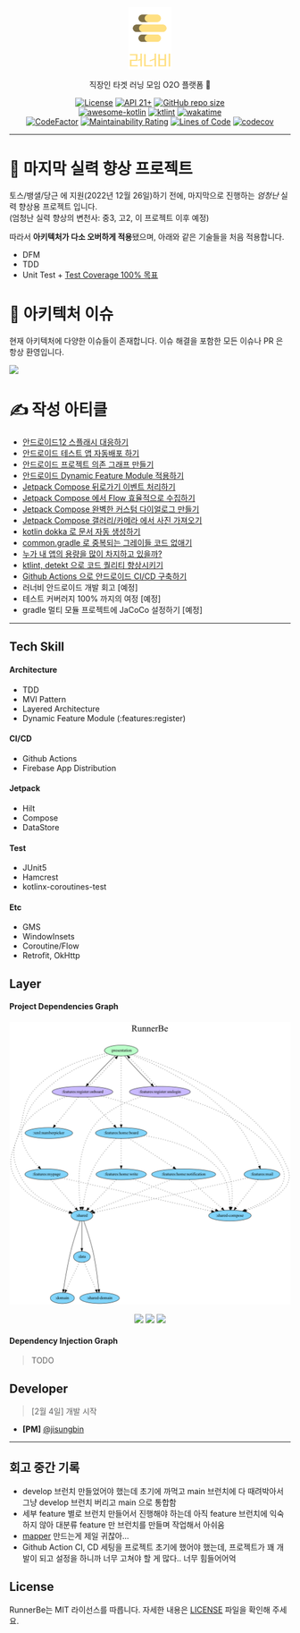 <p align="center">
  <img src="https://github.com/applemango-runnerbe/.github/blob/main/art/logo/signature_transparent.png?raw=true" width="15%" />
</p>
<p align="center">직장인 타겟 러닝 모임 O2O 플랫폼 🐝</p>
<p align="center">
  <a href="https://github.com/applemango-runnerbe/RunnerBe-Android/blob/main/LICENSE"><img alt="License" src="https://img.shields.io/badge/License-MIT-blue"/></a>
  <a href="https://developer.android.com/about/versions/lollipop"><img alt="API 21+" src="https://img.shields.io/badge/API-21%2B-brightgreen.svg"/></a>
  <a href="https://github.com/applemango-runnerbe/RunnerBe-Android"><img alt="GitHub repo size" src="https://img.shields.io/github/repo-size/applemango-runnerbe/RunnerBe-Android"/></a>
  <br/>
  <a href="https://kotlin.link"><img src="https://kotlin.link/awesome-kotlin.svg" alt="awesome-kotlin"/></a>
  <a href="https://ktlint.github.io/"><img src="https://img.shields.io/badge/code%20style-%E2%9D%A4-FF4081.svg" alt="ktlint"/></a>
  <a href="https://wakatime.com/badge/user/2da851dd-14d7-47dd-821a-7d902e52c1c2/project/eead2f63-3468-4e8a-98b2-12de1e4cebb2"><img src="https://wakatime.com/badge/user/2da851dd-14d7-47dd-821a-7d902e52c1c2/project/eead2f63-3468-4e8a-98b2-12de1e4cebb2.svg" alt="wakatime"></a>
  <br/>
  <a href="https://github.com/applemango-runnerbe/RunnerBe-Android/actions/workflows/android-ci.yml"><img src="https://github.com/applemango-runnerbe/RunnerBe-Android/actions/workflows/android-ci.yml/badge.svg?branch=develop" alt="CodeFactor"/></a>
  <a href="https://sonarcloud.io/summary/new_code?id=applemango-runnerbe_RunnerBe-Android"><img src="https://sonarcloud.io/api/project_badges/measure?project=applemango-runnerbe_RunnerBe-Android&metric=sqale_rating" alt="Maintainability Rating"/></a> 
  <a href="https://sonarcloud.io/summary/new_code?id=applemango-runnerbe_RunnerBe-Android"><img src="https://sonarcloud.io/api/project_badges/measure?project=applemango-runnerbe_RunnerBe-Android&metric=ncloc" alt="Lines of Code"/></a>
  <a href="https://codecov.io/gh/applemango-runnerbe/RunnerBe-Android"><img src="https://codecov.io/gh/applemango-runnerbe/RunnerBe-Android/branch/develop/graph/badge.svg?token=Y9Q2N6RUW5" alt="codecov"/></a>
</p>

---

# 🥇 마지막 실력 향상 프로젝트

토스/뱅샐/당근 에 지원(2022년 12월 26일)하기 전에, 마지막으로 진행하는 *엄청난* 실력 향상용 프로젝트 입니다.<br/>(엄청난 실력 향상의 변천사: 중3, 고2, 이 프로젝트 이후 예정)

따라서 **아키텍처가 다소 오버하게 적용**됐으며, 아래와 같은 기술들을 처음 적용합니다.

- DFM
- TDD
- Unit Test + [Test Coverage 100% 목표](https://github.com/applemango-runnerbe/RunnerBe-Android/issues/35)

# 🐛 아키텍처 이슈

현재 아키텍처에 다양한 이슈들이 존재합니다. 이슈 해결을 포함한 모든 이슈나 PR 은 항상 환영입니다.

[![](https://img.shields.io/github/issues-raw/applemango-runnerbe/RunnerBe-Android/architecture%20issue?color=%23d876e3&label=architecture%20issue&style=for-the-badge)](https://github.com/applemango-runnerbe/RunnerBe-Android/issues?q=is%3Aissue+is%3Aopen+label%3A%22architecture+issue%22)

# ✍️ 작성 아티클

- [안드로이드12 스플래시 대응하기](https://sungbin.land/%EC%95%88%EB%93%9C%EB%A1%9C%EC%9D%B4%EB%93%9C12-%EC%8A%A4%ED%94%8C%EB%9E%98%EC%8B%9C-%EB%8C%80%EC%9D%91%ED%95%98%EA%B8%B0-1729f69dc33f)
- [안드로이드 테스트 앱 자동배포 하기](https://sungbin.land/fastlane-firebase-app-distribution-ff57c15793a4)
- [안드로이드 프로젝트 의존 그래프 만들기](https://sungbin.land/%EC%95%88%EB%93%9C%EB%A1%9C%EC%9D%B4%EB%93%9C-%ED%94%84%EB%A1%9C%EC%A0%9D%ED%8A%B8-%EC%9D%98%EC%A1%B4-%EA%B7%B8%EB%9E%98%ED%94%84-%EB%A7%8C%EB%93%A4%EA%B8%B0-41adfe141622)
- [안드로이드 Dynamic Feature Module 적용하기](https://sungbin.land/%EC%95%88%EB%93%9C%EB%A1%9C%EC%9D%B4%EB%93%9C-dynamic-feature-module-%EC%A0%81%EC%9A%A9%ED%95%98%EA%B8%B0-6001654155d2)
- [Jetpack Compose 뒤로가기 이벤트 처리하기](https://sungbin.land/jetpack-compose-%EB%92%A4%EB%A1%9C%EA%B0%80%EA%B8%B0-%EC%9D%B4%EB%B2%A4%ED%8A%B8-%EC%B2%98%EB%A6%AC%ED%95%98%EA%B8%B0-69cbc47268ea)
- [Jetpack Compose 에서 Flow 효율적으로 수집하기](https://sungbin.land/jetpack-compose%EC%97%90%EC%84%9C-flow-%ED%9A%A8%EC%9C%A8%EC%A0%81%EC%9C%BC%EB%A1%9C-%EC%88%98%EC%A7%91%ED%95%98%EA%B8%B0-661fef213ced)
- [Jetpack Compose 완벽한 커스텀 다이얼로그 만들기](https://sungbin.land/jetpack-compose-%EC%99%84%EB%B2%BD%ED%95%9C-%EC%BB%A4%EC%8A%A4%ED%85%80-%EB%8B%A4%EC%9D%B4%EC%96%BC%EB%A1%9C%EA%B7%B8-%EB%A7%8C%EB%93%A4%EA%B8%B0-79aab4c3023e)
- [Jetpack Compose 갤러리/카메라 에서 사진 가져오기](https://sungbin.land/jetpack-compose-%EA%B0%A4%EB%9F%AC%EB%A6%AC-%EC%B9%B4%EB%A9%94%EB%9D%BC-%EC%97%90%EC%84%9C-%EC%82%AC%EC%A7%84-%EA%B0%80%EC%A0%B8%EC%98%A4%EA%B8%B0-cf517eaca8bd)
- [kotlin dokka 로 문서 자동 생성하기](https://jisungbin.medium.com/kotlin-dokka-%EB%A1%9C-%EB%AC%B8%EC%84%9C-%EC%9E%90%EB%8F%99-%EC%83%9D%EC%84%B1%ED%95%98%EA%B8%B0-84487e7e9f4)
- [common.gradle 로 중복되는 그레이들 코드 없애기](https://sungbin.land/common-gradle-%EB%A1%9C-%EC%A4%91%EB%B3%B5%EB%90%98%EB%8A%94-%EA%B7%B8%EB%A0%88%EC%9D%B4%EB%93%A4-%EC%BD%94%EB%93%9C-%EC%97%86%EC%95%A0%EA%B8%B0-54ab069e1d15)
- [누가 내 앱의 용량을 많이 차지하고 있을까?](https://sungbin.land/%EB%88%84%EA%B0%80-%EB%82%B4-%EC%95%B1%EC%9D%98-%EC%9A%A9%EB%9F%89%EC%9D%84-%EB%A7%8E%EC%9D%B4-%EC%B0%A8%EC%A7%80%ED%95%98%EA%B3%A0-%EC%9E%88%EC%9D%84%EA%B9%8C-3f2529200024)
- [ktlint, detekt 으로 코드 퀄리티 향상시키기](https://sungbin.land/ktlint-detekt-%EC%9C%BC%EB%A1%9C-%EC%BD%94%EB%93%9C-%ED%80%84%EB%A6%AC%ED%8B%B0-%ED%96%A5%EC%83%81%EC%8B%9C%ED%82%A4%EA%B8%B0-a085c7eba2cd)
- [Github Actions 으로 안드로이드 CI/CD 구축하기](https://sungbin.land/github-actions-%EC%9C%BC%EB%A1%9C-%EC%95%88%EB%93%9C%EB%A1%9C%EC%9D%B4%EB%93%9C-ci-cd-%EA%B5%AC%EC%B6%95%ED%95%98%EA%B8%B0-1aaaa6595c4a)
- 러너비 안드로이드 개발 회고 [예정]
- 테스트 커버러지 100% 까지의 여정 [예정]  
- gradle 멀티 모듈 프로젝트에 JaCoCo 설정하기 [예정]

---

## Tech Skill

#### Architecture

- TDD
- MVI Pattern
- Layered Architecture
- Dynamic Feature Module (:features:register)

#### CI/CD

- Github Actions
- Firebase App Distribution

#### Jetpack

- Hilt
- Compose
- DataStore

#### Test

- JUnit5
- Hamcrest
- kotlinx-coroutines-test

#### Etc

- GMS
- WindowInsets
- Coroutine/Flow
- Retrofit, OkHttp

## Layer

#### Project Dependencies Graph

![](art/project-dependency-graph/graph.dot.png)

<p align="center" >
  <img src="https://img.shields.io/badge/Module-Android-%23baffc9" />
  <img src="https://img.shields.io/badge/Module-Dynamic%20Feature-%23c9baff" /> 
  <img src="https://img.shields.io/badge/Module-Android%20Library-%2381D4FA" />
</p>


#### Dependency Injection Graph

> TODO

## Developer

> [2월 4일] 개발 시작

- **[PM]** [@jisungbin](https://github.com/jisungbin)

---

## 회고 중간 기록

- develop 브런치 만들었어야 했는데 초기에 까먹고 main 브런치에 다 때려박아서 그냥 develop 브런치 버리고 main 으로 통합함
- 세부 feature 별로 브런치 만들어서 진행해야 하는데 아직 feature 브런치에 익숙하지 않아 대분류 feature 만 브런치를 만들며 작업해서 아쉬움
- [mapper](https://github.com/applemango-runnerbe/RunnerBe-Android/blob/f0855a490f90c1b0f668f9aeb2cd3b60e6c5fd75/data/src/main/kotlin/team/applemango/runnerbe/data/main/mapper/mapper.kt) 만드는게 제일 귀찮아...
- Github Action CI, CD 세팅을 프로젝트 초기에 했어야 했는데, 프로젝트가 꽤 개발이 되고 설정을 하니까 너무 고쳐야 할 게 많다.. 너무 힘들어어억

## License

RunnerBe는 MIT 라이선스를 따릅니다. 자세한 내용은 [LICENSE](https://github.com/applemango-runnerbe/RunnerBe-Android/blob/main/LICENSE) 파일을 확인해 주세요.
